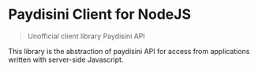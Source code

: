 # Paydisini Client for NodeJS

> Unofficial client library Paydisini API

This library is the abstraction of paydisini API for access from applications written with server-side Javascript.